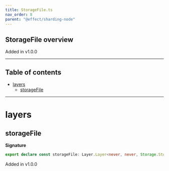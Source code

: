```yaml
---
title: StorageFile.ts
nav_order: 8
parent: "@effect/sharding-node"
---
```


## StorageFile overview

Added in v1.0.0

---

<h2 class="text-delta">Table of contents</h2>

- [layers](#layers)
  - [storageFile](#storagefile)

---

# layers

## storageFile

**Signature**

```ts
export declare const storageFile: Layer.Layer<never, never, Storage.Storage>
```

Added in v1.0.0
